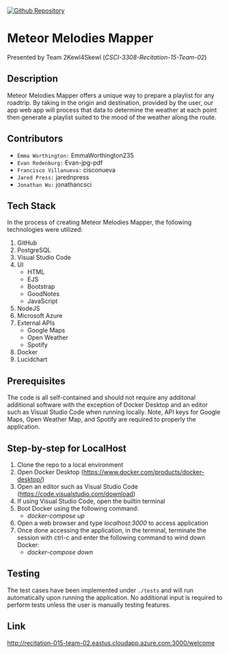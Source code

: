 [![Github Repository](src/img/logo.png)](https://github.com/jarednpress/team2kewl4skewl.git)
# Meteor Melodies Mapper

Presented by Team 2Kewl4Skewl
(*CSCI-3308-Recitation-15-Team-02*)

## Description

Meteor Melodies Mapper offers a unique way to prepare a playlist for any roadtrip. By taking in the origin and destination, provided by the user, our app web app will process that data to determine the weather at each point then generate a playlist suited to the mood of the weather along the route.

## Contributors

* `Emma Worthington:` EmmaWorthington235
* `Evan Rodenburg:` Evan-jpg-pdf
* `Francisco Villanueva:` cisconueva
* `Jared Press:` jarednpress
* `Jonathan Wu:` jonathancsci

## Tech Stack
In the process of creating Meteor Melodies Mapper, the following technologies were utilized:
1. GitHub
2. PostgreSQL
3. Visual Studio Code
4. UI
    - HTML
    - EJS
    - Bootstrap
    - GoodNotes
    - JavaScript
5. NodeJS
6. Microsoft Azure
7. External APIs
    - Google Maps
    - Open Weather
    - Spotify
8. Docker
9. Lucidchart

## Prerequisites
The code is all self-contained and should not require any additonal additional software with the exception of Docker Desktop and an editor such as Visual Studio Code when running locally. Note, API keys for Google Maps, Open Weather Map, and Spotify are required to properly the application.
## Step-by-step for LocalHost
1. Clone the repo to a local environment
2. Open Docker Desktop (https://www.docker.com/products/docker-desktop/)
3. Open an editor such as Visual Studio Code (https://code.visualstudio.com/download)
4. If using Visual Studio Code, open the builtin terminal
5. Boot Docker using the following command:
    - *docker-compose up*
6. Open a web browser and type *localhost:3000* to access application
7. Once done accessing the application, in the terminal, terminate the session with ctrl-c and enter the following command to wind down Docker:
    - *docker-compose down*
## Testing
The test cases have been implemented under `./tests` and will run automatically upon running the application. No additional input is required to perform tests unless the user is manually testing features.
## Link
http://recitation-015-team-02.eastus.cloudapp.azure.com:3000/welcome
